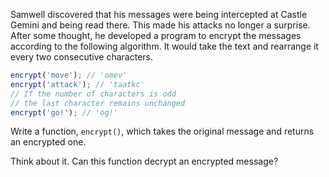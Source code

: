 
Samwell discovered that his messages were being intercepted at Castle Gemini and being read there. This made his attacks no longer a surprise. After some thought, he developed a program to encrypt the messages according to the following algorithm. It would take the text and rearrange it every two consecutive characters.

```javascript
encrypt('move'); // 'omev'
encrypt('attack'); // 'taatkc'
// If the number of characters is odd
// the last character remains unchanged
encrypt('go!'); // 'og!'
```

Write a function, `encrypt()`, which takes the original message and returns an encrypted one.

Think about it. Can this function decrypt an encrypted message?
